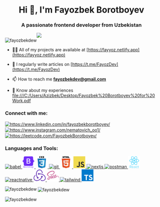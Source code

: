 <h1 align="center">Hi 👋, I'm Fayozbek Borotboyev</h1>
<h3 align="center">A passionate frontend developer from Uzbekistan</h3>
<img align="right" width="400" src="https://media4.giphy.com/media/qgQUggAC3Pfv687qPC/giphy.gif">

<p align="left"> <img src="https://komarev.com/ghpvc/?username=fayozbekdew&label=Profile%20views&color=0e75b6&style=flat" alt="fayozbekdew" /> </p>

- 👨‍💻 All of my projects are available at [https://fayyoz.netlify.app](https://fayyoz.netlify.app)

- 📝 I regularly write articles on [https://t.me/FayozDev](https://t.me/FayozDev)

- 📫 How to reach me **fayozbekdev@gmail.com**

- 📄 Know about my experiences [file:///C:/Users/Azizbek/Desktop/Fayozbek%20Borotboyev%20for%20Work.pdf](file:///C:/Users/Azizbek/Desktop/Fayozbek%20Borotboyev%20for%20Work.pdf)

<h3 align="left">Connect with me:</h3>
<p align="left">
<a href="https://linkedin.com/in/https://www.linkedin.com/in/fayozbekborotboyev/" target="blank"><img align="center" src="https://raw.githubusercontent.com/rahuldkjain/github-profile-readme-generator/master/src/images/icons/Social/linked-in-alt.svg" alt="https://www.linkedin.com/in/fayozbekborotboyev/" height="30" width="40" /></a>
<a href="https://instagram.com/https://www.instagram.com/nematovich_oo1/" target="blank"><img align="center" src="https://raw.githubusercontent.com/rahuldkjain/github-profile-readme-generator/master/src/images/icons/Social/instagram.svg" alt="https://www.instagram.com/nematovich_oo1/" height="30" width="40" /></a>
<a href="https://leetcode.com/FayozbekBorotboyev/" target="blank"><img align="center" src="https://raw.githubusercontent.com/rahuldkjain/github-profile-readme-generator/master/src/images/icons/Social/hackerrank.svg" alt="https://leetcode.com/FayozbekBorotboyev/" height="30" width="40" /></a>
</p>

<h3 align="left">Languages and Tools:</h3>
<p align="left"> <a href="https://babeljs.io/" target="_blank" rel="noreferrer"> <img src="https://www.vectorlogo.zone/logos/babeljs/babeljs-icon.svg" alt="babel" width="40" height="40"/> </a> <a href="https://getbootstrap.com" target="_blank" rel="noreferrer"> <img src="https://raw.githubusercontent.com/devicons/devicon/master/icons/bootstrap/bootstrap-plain-wordmark.svg" alt="bootstrap" width="40" height="40"/> </a> <a href="https://www.w3schools.com/css/" target="_blank" rel="noreferrer"> <img src="https://raw.githubusercontent.com/devicons/devicon/master/icons/css3/css3-original-wordmark.svg" alt="css3" width="40" height="40"/> </a> <a href="https://git-scm.com/" target="_blank" rel="noreferrer"> <img src="https://www.vectorlogo.zone/logos/git-scm/git-scm-icon.svg" alt="git" width="40" height="40"/> </a> <a href="https://www.w3.org/html/" target="_blank" rel="noreferrer"> <img src="https://raw.githubusercontent.com/devicons/devicon/master/icons/html5/html5-original-wordmark.svg" alt="html5" width="40" height="40"/> </a> <a href="https://developer.mozilla.org/en-US/docs/Web/JavaScript" target="_blank" rel="noreferrer"> <img src="https://raw.githubusercontent.com/devicons/devicon/master/icons/javascript/javascript-original.svg" alt="javascript" width="40" height="40"/> </a> <a href="https://nextjs.org/" target="_blank" rel="noreferrer"> <img src="https://cdn.worldvectorlogo.com/logos/nextjs-2.svg" alt="nextjs" width="40" height="40"/> </a> <a href="https://postman.com" target="_blank" rel="noreferrer"> <img src="https://www.vectorlogo.zone/logos/getpostman/getpostman-icon.svg" alt="postman" width="40" height="40"/> </a> <a href="https://reactjs.org/" target="_blank" rel="noreferrer"> <img src="https://raw.githubusercontent.com/devicons/devicon/master/icons/react/react-original-wordmark.svg" alt="react" width="40" height="40"/> </a> <a href="https://reactnative.dev/" target="_blank" rel="noreferrer"> <img src="https://reactnative.dev/img/header_logo.svg" alt="reactnative" width="40" height="40"/> </a> <a href="https://redux.js.org" target="_blank" rel="noreferrer"> <img src="https://raw.githubusercontent.com/devicons/devicon/master/icons/redux/redux-original.svg" alt="redux" width="40" height="40"/> </a> <a href="https://sass-lang.com" target="_blank" rel="noreferrer"> <img src="https://raw.githubusercontent.com/devicons/devicon/master/icons/sass/sass-original.svg" alt="sass" width="40" height="40"/> </a> <a href="https://tailwindcss.com/" target="_blank" rel="noreferrer"> <img src="https://www.vectorlogo.zone/logos/tailwindcss/tailwindcss-icon.svg" alt="tailwind" width="40" height="40"/> </a> <a href="https://www.typescriptlang.org/" target="_blank" rel="noreferrer"> <img src="https://raw.githubusercontent.com/devicons/devicon/master/icons/typescript/typescript-original.svg" alt="typescript" width="40" height="40"/> </a></p>

<p><img align="left" src="https://github-readme-stats.vercel.app/api/top-langs?username=fayozbekdew&show_icons=true&locale=en&layout=compact" alt="fayozbekdew" /></p>

<p>&nbsp;<img align="center" src="https://github-readme-stats.vercel.app/api?username=fayozbekdew&show_icons=true&locale=en" alt="fayozbekdew" /></p>

<p><img align="center" src="https://github-readme-streak-stats.herokuapp.com/?user=fayozbekdew&" alt="fayozbekdew" /></p>
